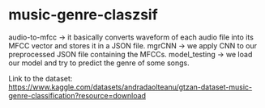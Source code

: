 # music-genre-claszsif
audio-to-mfcc -> it basically converts waveform of each audio file into its MFCC vector and stores it in a JSON file.
mgrCNN -> we apply CNN to our preprocessed JSON file containing the MFCCs.
model_testing -> we load our model and try to predict the genre of some songs.

Link to the dataset:
https://www.kaggle.com/datasets/andradaolteanu/gtzan-dataset-music-genre-classification?resource=download
